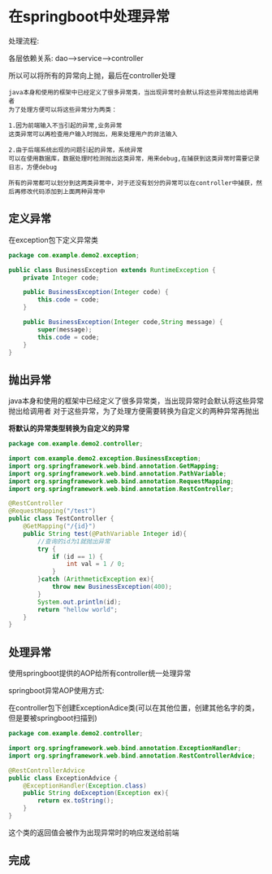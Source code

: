 # 在springboot中处理异常

处理流程:

各层依赖关系:
dao-->service-->controller

所以可以将所有的异常向上抛，最后在controller处理

```
java本身和使用的框架中已经定义了很多异常类，当出现异常时会默认将这些异常抛出给调用者
为了处理方便可以将这些异常分为两类：

1.因为前端输入不当引起的异常,业务异常
这类异常可以再检查用户输入时抛出，用来处理用户的非法输入

2.由于后端系统出现的问题引起的异常，系统异常
可以在使用数据库，数据处理时检测抛出这类异常，用来debug,在捕获到这类异常时需要记录日志，方便debug

所有的异常都可以划分到这两类异常中，对于还没有划分的异常可以在controller中捕获，然后再修改代码添加到上面两种异常中
```

## 定义异常

在exception包下定义异常类

```java
package com.example.demo2.exception;

public class BusinessException extends RuntimeException {
    private Integer code;

    public BusinessException(Integer code) {
        this.code = code;
    }

    public BusinessException(Integer code,String message) {
        super(message);
        this.code = code;
    }
}

```

## 抛出异常 

java本身和使用的框架中已经定义了很多异常类，当出现异常时会默认将这些异常抛出给调用者
对于这些异常，为了处理方便需要转换为自定义的两种异常再抛出

**将默认的异常类型转换为自定义的异常**
```java
package com.example.demo2.controller;

import com.example.demo2.exception.BusinessException;
import org.springframework.web.bind.annotation.GetMapping;
import org.springframework.web.bind.annotation.PathVariable;
import org.springframework.web.bind.annotation.RequestMapping;
import org.springframework.web.bind.annotation.RestController;

@RestController
@RequestMapping("/test")
public class TestController {
    @GetMapping("/{id}")
    public String test(@PathVariable Integer id){
        //查询的id为1就抛出异常
        try {
            if (id == 1) {
                int val = 1 / 0;
            }
        }catch (ArithmeticException ex){
            throw new BusinessException(400);
        }
        System.out.println(id);
        return "hellow world";
    }
}

```


## 处理异常

使用springboot提供的AOP给所有controller统一处理异常

springboot异常AOP使用方式:

在controller包下创建ExceptionAdice类(可以在其他位置，创建其他名字的类，但是要被springboot扫描到)
```java
package com.example.demo2.controller;

import org.springframework.web.bind.annotation.ExceptionHandler;
import org.springframework.web.bind.annotation.RestControllerAdvice;

@RestControllerAdvice
public class ExceptionAdvice {
    @ExceptionHandler(Exception.class)
    public String doException(Exception ex){
        return ex.toString();
    }
}

```

这个类的返回值会被作为出现异常时的响应发送给前端

## 完成
